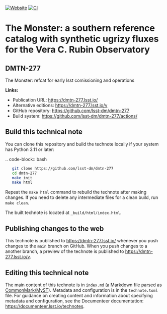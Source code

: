 [![Website](https://img.shields.io/badge/dmtn--277-lsst.io-brightgreen.svg)](https://dmtn-277.lsst.io)
[![CI](https://github.com/lsst-dm/dmtn-277/actions/workflows/ci.yaml/badge.svg)](https://github.com/lsst-dm/dmtn-277/actions/workflows/ci.yaml)




# The Monster: a southern reference catalog with synthetic ugrizy fluxes for the Vera C. Rubin Observatory


## DMTN-277


The Monster: refcat for early lsst comissioning and operations

**Links:**

- Publication URL: https://dmtn-277.lsst.io/
- Alternative editions: https://dmtn-277.lsst.io/v
- GitHub repository: https://github.com/lsst-dm/dmtn-277
- Build system: https://github.com/lsst-dm/dmtn-277/actions/

## Build this technical note


You can clone this repository and build the technote locally if your system has Python 3.11 or later:

.. code-block:: bash
```sh
   git clone https://github.com/lsst-dm/dmtn-277
   cd dmtn-277
   make init
   make html
```

Repeat the `make html` command to rebuild the technote after making changes.
If you need to delete any intermediate files for a clean build, run `make clean`.

The built technote is located at `_build/html/index.html`.

## Publishing changes to the web

This technote is published to https://dmtn-277.lsst.io/ whenever you push changes to the `main` branch on GitHub.
When you push changes to a another branch, a preview of the technote is published to https://dmtn-277.lsst.io/v.

## Editing this technical note

The main content of this technote is in `index.md` (a Markdown file parsed as [CommonMark/MyST](https://myst-parser.readthedocs.io/en/latest/index.html)).
Metadata and configuration is in the `technote.toml` file.
For guidance on creating content and information about specifying metadata and configuration, see the Documenteer documentation: https://documenteer.lsst.io/technotes.
